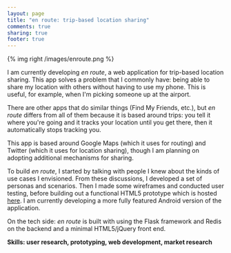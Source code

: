 ```yaml
---
layout: page
title: "en route: trip-based location sharing"
comments: true
sharing: true
footer: true
---
```

{% img right /images/enroute.png %}

I am currently developing *en route*, a web application for trip-based location sharing. This app solves a problem that I commonly have: being able to share my location with others without having to use my phone. This is useful, for example, when I'm picking someone up at the airport.

There are other apps that do similar things (Find My Friends, etc.), but *en route* differs from all of them because it is based around trips: you tell it where you're going and it tracks your location until you get there, then it automatically stops tracking you.

This app is based around Google Maps (which it uses for routing) and Twitter (which it uses for location sharing), though I am planning on adopting additional mechanisms for sharing.

To build *en route*, I started by talking with people I knew about the kinds of use cases I envisioned. From these discussions, I developed a set of personas and scenarios. Then I made some wireframes and conducted user testing, before building out a functional HTML5 prototype which is hosted [here](http://enroute.herokuapp.com). I am currently developing a more fully featured Android version of the application.

On the tech side: *en route* is built with using the Flask framework and Redis on the backend and a minimal HTML5/jQuery front end.
 
**Skills: user research, prototyping, web development, market research**